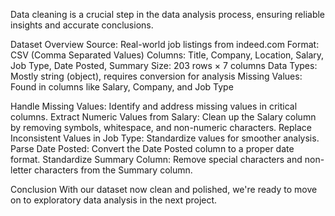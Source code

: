 Data cleaning is a crucial step in the data analysis process, ensuring reliable insights and accurate conclusions.

Dataset Overview
Source: Real-world job listings from indeed.com
Format: CSV (Comma Separated Values)
Columns: Title, Company, Location, Salary, Job Type, Date Posted, Summary
Size: 203 rows × 7 columns
Data Types: Mostly string (object), requires conversion for analysis
Missing Values: Found in columns like Salary, Company, and Job Type

Handle Missing Values: Identify and address missing values in critical columns.
Extract Numeric Values from Salary: Clean up the Salary column by removing symbols, whitespace, and non-numeric characters.
Replace Inconsistent Values in Job Type: Standardize values for smoother analysis.
Parse Date Posted: Convert the Date Posted column to a proper date format.
Standardize Summary Column: Remove special characters and non-letter characters from the Summary column.

Conclusion
With our dataset now clean and polished, we're ready to move on to exploratory data analysis in the next project.

